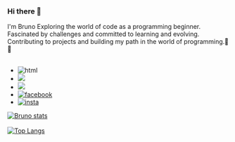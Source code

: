 ### Hi there 👋

I'm Bruno
Exploring the world of code as a programming beginner. Fascinated by challenges and committed to learning and evolving. Contributing to projects and building my path in the world of programming.🚀🙏
<br>
<br>

 - <img src="https://img.shields.io/badge/HTML5-E34F26?style=for-the-badge&logo=html5&logoColor=white" alt="html"/>
 - <img src="https://img.shields.io/badge/CSS3-1572B6?style=for-the-badge&logo=css3&logoColor=white" atl="css"/>
 - <img src="https://img.shields.io/badge/JavaScript-F7DF1E?style=for-the-badge&logo=javascript&logoColor=black" atl="javascript" />
 - <a href="https://www.facebook.com/caxaqt"><img src="https://img.shields.io/badge/Facebook-1877F2?style=for-the-badge&logo=facebook&logoColor=white" alt="facebook" />
 - <a href="https://www.instagram.com/caxa_qt/"><img src="https://img.shields.io/badge/Instagram-E4405F?style=for-the-badge&logo=instagram&logoColor=white" alt="insta" />




![Bruno stats](https://github-readme-stats.vercel.app/api?username=brunocomole&show_icons=true&theme=transparent)
<br>
<br>
[![Top Langs](https://github-readme-stats.vercel.app/api/top-langs/?username=brunocomole)](https://github.com/anuraghazra/github-readme-stats)
